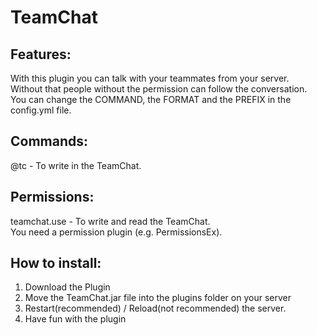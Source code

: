 <h1>TeamChat</h1>

<h2>Features:</h2>
With this plugin you can talk with your teammates from your server.<br>
Without that people without the permission can follow the conversation.<br>
You can change the COMMAND, the FORMAT and the PREFIX in the config.yml file.


<h2>Commands:</h2>
@tc <Message> - To write in the TeamChat.

<h2>Permissions:</h2>
teamchat.use - To write and read the TeamChat. <br>
You need a permission plugin (e.g. PermissionsEx).

<h2>How to install:</h2>

1. Download the Plugin
2. Move the TeamChat.jar file into the plugins folder on your server
3. Restart(recommended) / Reload(not recommended) the server.
4. Have fun with the plugin
